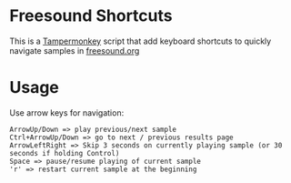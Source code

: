 # Freesound Shortcuts

This is a [Tampermonkey](https://tampermonkey.net/) script that add keyboard shortcuts to quickly navigate samples in [freesound.org](https://freesound.org/)

# Usage

Use arrow keys for navigation:
```
ArrowUp/Down => play previous/next sample
Ctrl+ArrowUp/Down => go to next / previous results page
ArrowLeftRight => Skip 3 seconds on currently playing sample (or 30 seconds if holding Control)
Space => pause/resume playing of current sample
'r' => restart current sample at the beginning
```
